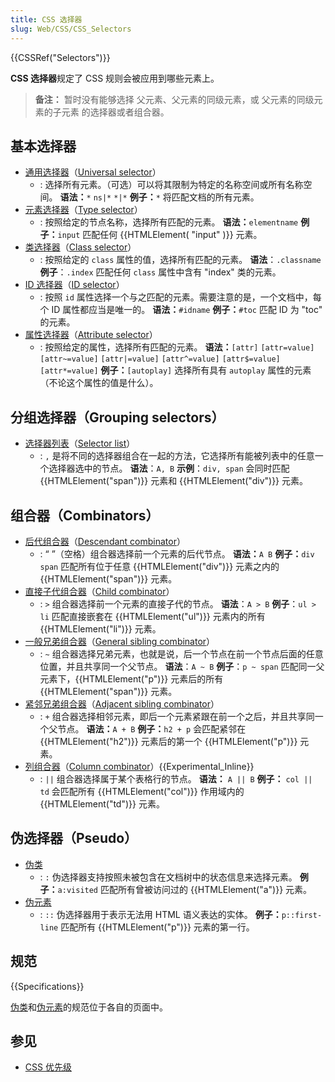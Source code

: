 ```yaml
---
title: CSS 选择器
slug: Web/CSS/CSS_Selectors
---
```


{{CSSRef("Selectors")}}

**CSS 选择器**规定了 CSS 规则会被应用到哪些元素上。

> **备注：** 暂时没有能够选择 父元素、父元素的同级元素，或 父元素的同级元素的子元素 的选择器或者组合器。

## 基本选择器

- [通用选择器](/zh-CN/docs/Web/CSS/Universal_selectors)（[Universal selector](/zh-CN/docs/Web/CSS/Universal_selectors)）
  - : 选择所有元素。（可选）可以将其限制为特定的名称空间或所有名称空间。
    **语法：**`*` `ns|*` `*|*`
    **例子：**`*` 将匹配文档的所有元素。
- [元素选择器](/zh-CN/docs/Web/CSS/Type_selectors)（[Type selector](/zh-CN/docs/Web/CSS/Type_selectors)）
  - : 按照给定的节点名称，选择所有匹配的元素。
    **语法：**`elementname`
    **例子：**`input` 匹配任何 {{HTMLElement( "input" )}} 元素。
- [类选择器](/zh-CN/docs/Web/CSS/Class_selectors)（[Class selector](/zh-CN/docs/Web/CSS/Class_selectors)）
  - : 按照给定的 `class` 属性的值，选择所有匹配的元素。
    **语法**：`.classname`
    **例子**：`.index` 匹配任何 `class` 属性中含有 "index" 类的元素。
- [ID 选择器](/zh-CN/docs/Web/CSS/ID_selectors)（[ID selector](/zh-CN/docs/Web/CSS/ID_selectors)）
  - : 按照 `id` 属性选择一个与之匹配的元素。需要注意的是，一个文档中，每个 ID 属性都应当是唯一的。
    **语法：**`#idname`
    **例子：**`#toc` 匹配 ID 为 "toc" 的元素。
- [属性选择器](/zh-CN/docs/Web/CSS/Attribute_selectors)（[Attribute selector](/zh-CN/docs/Web/CSS/Attribute_selectors)）
  - : 按照给定的属性，选择所有匹配的元素。
    **语法：**`[attr]` `[attr=value]` `[attr~=value]` `[attr|=value]` `[attr^=value]` `[attr$=value]` `[attr*=value]`
    **例子：**`[autoplay]` 选择所有具有 `autoplay` 属性的元素（不论这个属性的值是什么）。

## 分组选择器（Grouping selectors）

- [选择器列表](/zh-CN/docs/Web/CSS/Selector_list)（[Selector list](/zh-CN/docs/Web/CSS/Selector_list)）
  - : `,` 是将不同的选择器组合在一起的方法，它选择所有能被列表中的任意一个选择器选中的节点。
    **语法**：`A, B`
    **示例**：`div, span` 会同时匹配 {{HTMLElement("span")}} 元素和 {{HTMLElement("div")}} 元素。

## 组合器（Combinators）

- [后代组合器](/zh-CN/docs/Web/CSS/Descendant_selectors)（[Descendant combinator](/zh-CN/docs/Web/CSS/Descendant_combinator)）
  - : “ ”（空格）组合器选择前一个元素的后代节点。 **语法：**`A B` **例子：**`div span` 匹配所有位于任意 {{HTMLElement("div")}} 元素之内的 {{HTMLElement("span")}} 元素。
- [直接子代组合器](/zh-CN/docs/Web/CSS/Child_selectors)（[Child combinator](/zh-CN/docs/Web/CSS/Child_combinator)）
  - : `>` 组合器选择前一个元素的直接子代的节点。
    **语法**：`A > B`
    **例子**：`ul > li` 匹配直接嵌套在 {{HTMLElement("ul")}} 元素内的所有 {{HTMLElement("li")}} 元素。
- [一般兄弟组合器](/zh-CN/docs/Web/CSS/General_sibling_selectors)（[General sibling combinator](/zh-CN/docs/Web/CSS/General_sibling_combinator)）
  - : `~` 组合器选择兄弟元素，也就是说，后一个节点在前一个节点后面的任意位置，并且共享同一个父节点。
    **语法**：`A ~ B`
    **例子**：`p ~ span` 匹配同一父元素下，{{HTMLElement("p")}} 元素后的所有 {{HTMLElement("span")}} 元素。
- [紧邻兄弟组合器](/zh-CN/docs/Web/CSS/Adjacent_sibling_selectors)（[Adjacent sibling combinator](/zh-CN/docs/Web/CSS/Adjacent_sibling_combinator)）
  - : `+` 组合器选择相邻元素，即后一个元素紧跟在前一个之后，并且共享同一个父节点。
    **语法：**`A + B`
    **例子：**`h2 + p` 会匹配紧邻在 {{HTMLElement("h2")}} 元素后的第一个 {{HTMLElement("p")}} 元素。
- [列组合器](/zh-CN/docs/Web/CSS/Column_combinator)（[Column combinator](/zh-CN/docs/Web/CSS/Column_combinator)）{{Experimental_Inline}}
  - : `||` 组合器选择属于某个表格行的节点。
    **语法：** `A || B`
    **例子：** `col || td` 会匹配所有 {{HTMLElement("col")}} 作用域内的 {{HTMLElement("td")}} 元素。

## 伪选择器（Pseudo）

- [伪类](/zh-CN/docs/Web/CSS/Pseudo-classes)
  - : `:` 伪选择器支持按照未被包含在文档树中的状态信息来选择元素。
    **例子：**`a:visited` 匹配所有曾被访问过的 {{HTMLElement("a")}} 元素。
- [伪元素](/zh-CN/docs/Web/CSS/Pseudo-elements)
  - : `::` 伪选择器用于表示无法用 HTML 语义表达的实体。
    **例子：**`p::first-line` 匹配所有 {{HTMLElement("p")}} 元素的第一行。

## 规范

{{Specifications}}

[伪类](/zh-CN/docs/Web/CSS/Pseudo-classes#Specifications)和[伪元素](/zh-CN/docs/Web/CSS/Pseudo-elements#Specifications)的规范位于各自的页面中。

## 参见

- [CSS 优先级](/zh-CN/docs/Web/CSS/Specificity)
